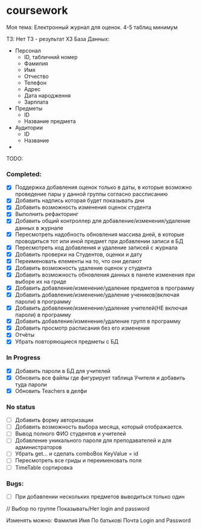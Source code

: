 # coursework
Моя тема: Електронный журнал для оценок.
4-5 таблиц минимум

ТЗ: Нет ТЗ - результат ХЗ
База Данных:
  - Персонал
    - ID, табличний номер
    - Фамилия
    - Имя
    - Отчество
    - Телефон
    - Адрес
    - Дата народження
    - Зарплата
  - Предметы
    - ID
    - Название предмета
  - Аудитории
    - ID
    - Название
  - 


TODO:
### Completed:
- [x] Поддержка добавления оценок только в даты, 
  в которые возможно проведение пары у данной группы согласно рассписанию
- [x] Добавить надпись которая будет показывать дни
- [x] Добавить возможность изменения оценок студента
- [x] Выполнить рефакторинг
- [x] Добавить общий контроллер для добавление/изменения/удаление данных в журнале
- [x] Пересмотреть надобность обновления массива дней, 
  в которые проводиться тот или иной предмет при добавлении записи в БД
- [x] Пересмотреть код добавления и удаление записей с журнала
- [x] Добавить проверки на Студентов, оценки и дату
- [x] Переименовать елементы на то, что они делают
- [x] Добавить возможность удаление оценок у студента
- [x] Добавить возможность обновления данных в панеле изменения при выборе их на гриде
- [x] Добавить добавление/изменение/удаление предметов в программу
- [x] Добавить добавление/изменение/удаление учеников(включая пароли) в программу
- [x] Добавить добавление/изменение/удаление учителей(НЕ включая пароли) в программу
- [x] Добавить добавление/изменение/удаление групп в программу
- [x] Добавить просмотр расписания без его изменения
- [x] Отчёты
- [x] Убрать повторяющиеся предметы с БД

### In Progress
- [x] Добавить пароли в БД для учителей
- [x] Обновить все файлы где фигурирует таблица Учителя и добавить туда пароли
- [x] Обновить Teachers в делфи

### No status
- [ ] Добавить форму авторизации
- [ ] Добавить возможность выбора месяца, который отображается.
- [ ] Вывод полного ФИО студентов и учителей
- [ ] Добавление уникального пароля для преподавателей и для администраторов
- [ ] Убрать get... и сделать comboBox KeyValue = id
- [ ] Пересмотреть все гриды и переименовать поля
- [ ] TimeTable сортировка

### Bugs:
- [ ] При добавлении нескольких предметов выводиться только один

// 
Выбор по группе
Показывать/Нет login and password

Изменять можно:
Фамилия
Имя
По батькові
Почта
Login and Password